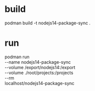 # build
podman build -t nodejs14-package-sync .

# run
podman run \
--name nodejs14-package-sync \
--volume /export/nodejs14:/export \
--volume ./root/projects:/projects \
--rm \
localhost/nodejs14-package-sync
